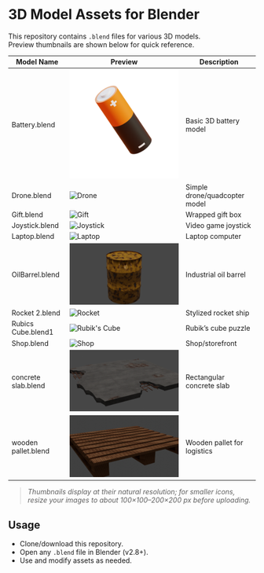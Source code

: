 # 3D Model Assets for Blender

This repository contains `.blend` files for various 3D models.  
Preview thumbnails are shown below for quick reference.

| Model Name        | Preview                                | Description                      |
|-------------------|----------------------------------------|----------------------------------|
| Battery.blend     | ![Battery](images/battery.png)         | Basic 3D battery model           |
| Drone.blend       | ![Drone](images/drone.png)             | Simple drone/quadcopter model    |
| Gift.blend        | ![Gift](images/gift.png)               | Wrapped gift box                 |
| Joystick.blend    | ![Joystick](images/joystick.png)       | Video game joystick              |
| Laptop.blend      | ![Laptop](images/laptop.png)           | Laptop computer                  |
| OilBarrel.blend   | ![Oil Barrel](images/oilbarrel.png)    | Industrial oil barrel            |
| Rocket 2.blend    | ![Rocket](images/rocket2.png)          | Stylized rocket ship             |
| Rubics Cube.blend1| ![Rubik's Cube](images/RubicsCube.png) | Rubik’s cube puzzle              |
| Shop.blend        | ![Shop](images/shop.png)               | Shop/storefront                  |
| concrete slab.blend| ![Concrete Slab](images/concreteslab.png) | Rectangular concrete slab    |
| wooden pallet.blend| ![Wooden Pallet](images/woodenpallet.png) | Wooden pallet for logistics |

> *Thumbnails display at their natural resolution; for smaller icons, resize your images to about 100×100–200×200 px before uploading.*

## Usage

- Clone/download this repository.
- Open any `.blend` file in Blender (v2.8+).
- Use and modify assets as needed.

